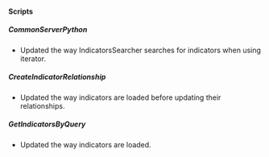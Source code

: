 
#### Scripts
##### CommonServerPython
- Updated the way IndicatorsSearcher searches for indicators when using iterator.

##### CreateIndicatorRelationship
- Updated the way indicators are loaded before updating their relationships.

##### GetIndicatorsByQuery
- Updated the way indicators are loaded.
